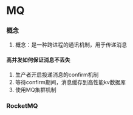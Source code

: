 # MQ
### 概念
1. 概念：是一种跨进程的通讯机制，用于传递消息
#### 高并发如何保证消息不丢失
1. 生产者开启投递消息的confirm机制
2. 等待confirm期间，消息缓存到高性能kv数据库
3. 使用MQ集群机制

### RocketMQ